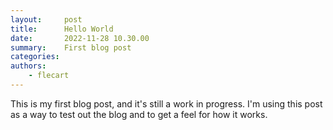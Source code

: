 ```yaml
---
layout:     post
title:      Hello World
date:       2022-11-28 10.30.00
summary:    First blog post
categories:
authors:
    - flecart
---
```


This is my first blog post, and it's still a work in progress. I'm using this post as a way to test out the blog and to get a feel for how it works.